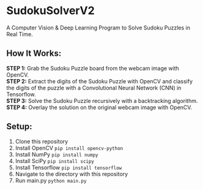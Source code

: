 # SudokuSolverV2
A Computer Vision & Deep Learning Program to Solve Sudoku Puzzles in Real Time.

## How It Works: ##
**STEP 1:** Grab the Sudoku Puzzle board from the webcam image with OpenCV.<br /> 
**STEP 2:** Extract the digits of the Sudoku Puzzle with OpenCV and classify the digits of the puzzle with a Convolutional Neural Network (CNN) in Tensorflow.<br /> 
**STEP 3:** Solve the Sudoku Puzzle recursively with a backtracking algorithm.<br /> 
**STEP 4:** Overlay the solution on the original webcam image with OpenCV.

## Setup: ##
1. Clone this repository
2. Install OpenCV
`pip install opencv-python`
3. Install NumPy
`pip install numpy`
4. Install SciPy
`pip install scipy`
5. Install Tensorflow
`pip install tensorflow`
6. Navigate to the directory with this repository
7. Run main.py
`python main.py`
